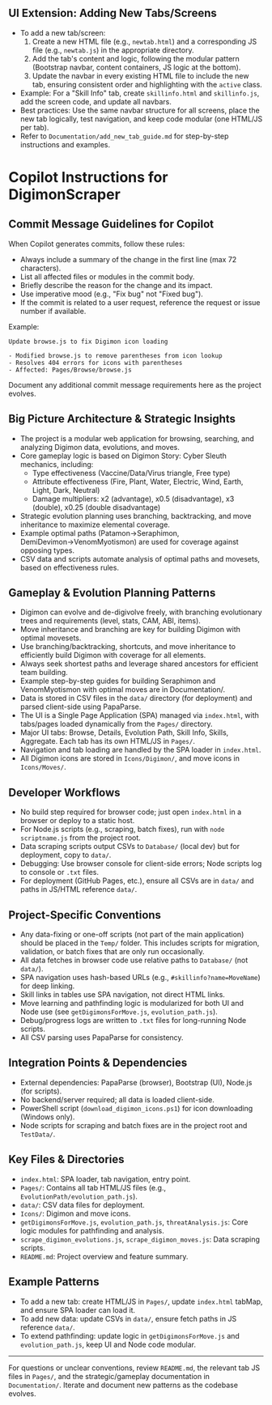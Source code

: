 ## UI Extension: Adding New Tabs/Screens
- To add a new tab/screen:
	1. Create a new HTML file (e.g., `newtab.html`) and a corresponding JS file (e.g., `newtab.js`) in the appropriate directory.
	2. Add the tab's content and logic, following the modular pattern (Bootstrap navbar, content containers, JS logic at the bottom).
	3. Update the navbar in every existing HTML file to include the new tab, ensuring consistent order and highlighting with the `active` class.
- Example: For a "Skill Info" tab, create `skillinfo.html` and `skillinfo.js`, add the screen code, and update all navbars.
- Best practices: Use the same navbar structure for all screens, place the new tab logically, test navigation, and keep code modular (one HTML/JS per tab).
- Refer to `Documentation/add_new_tab_guide.md` for step-by-step instructions and examples.
# Copilot Instructions for DigimonScraper
## Commit Message Guidelines for Copilot

When Copilot generates commits, follow these rules:

- Always include a summary of the change in the first line (max 72 characters).
- List all affected files or modules in the commit body.
- Briefly describe the reason for the change and its impact.
- Use imperative mood (e.g., "Fix bug" not "Fixed bug").
- If the commit is related to a user request, reference the request or issue number if available.

Example:

	Update browse.js to fix Digimon icon loading

	- Modified browse.js to remove parentheses from icon lookup
	- Resolves 404 errors for icons with parentheses
	- Affected: Pages/Browse/browse.js

Document any additional commit message requirements here as the project evolves.

## Big Picture Architecture & Strategic Insights
- The project is a modular web application for browsing, searching, and analyzing Digimon data, evolutions, and moves.
- Core gameplay logic is based on Digimon Story: Cyber Sleuth mechanics, including:
	- Type effectiveness (Vaccine/Data/Virus triangle, Free type)
	- Attribute effectiveness (Fire, Plant, Water, Electric, Wind, Earth, Light, Dark, Neutral)
	- Damage multipliers: x2 (advantage), x0.5 (disadvantage), x3 (double), x0.25 (double disadvantage)
- Strategic evolution planning uses branching, backtracking, and move inheritance to maximize elemental coverage.
- Example optimal paths (Patamon→Seraphimon, DemiDevimon→VenomMyotismon) are used for coverage against opposing types.
- CSV data and scripts automate analysis of optimal paths and movesets, based on effectiveness rules.
## Gameplay & Evolution Planning Patterns
- Digimon can evolve and de-digivolve freely, with branching evolutionary trees and requirements (level, stats, CAM, ABI, items).
- Move inheritance and branching are key for building Digimon with optimal movesets.
- Use branching/backtracking, shortcuts, and move inheritance to efficiently build Digimon with coverage for all elements.
- Always seek shortest paths and leverage shared ancestors for efficient team building.
- Example step-by-step guides for building Seraphimon and VenomMyotismon with optimal moves are in Documentation/.
- Data is stored in CSV files in the `data/` directory (for deployment) and parsed client-side using PapaParse.
- The UI is a Single Page Application (SPA) managed via `index.html`, with tabs/pages loaded dynamically from the `Pages/` directory.
- Major UI tabs: Browse, Details, Evolution Path, Skill Info, Skills, Aggregate. Each tab has its own HTML/JS in `Pages/`.
- Navigation and tab loading are handled by the SPA loader in `index.html`.
- All Digimon icons are stored in `Icons/Digimon/`, and move icons in `Icons/Moves/`.

## Developer Workflows
- No build step required for browser code; just open `index.html` in a browser or deploy to a static host.
- For Node.js scripts (e.g., scraping, batch fixes), run with `node scriptname.js` from the project root.
- Data scraping scripts output CSVs to `Database/` (local dev) but for deployment, copy to `data/`.
- Debugging: Use browser console for client-side errors; Node scripts log to console or `.txt` files.
- For deployment (GitHub Pages, etc.), ensure all CSVs are in `data/` and paths in JS/HTML reference `data/`.

## Project-Specific Conventions
- Any data-fixing or one-off scripts (not part of the main application) should be placed in the `Temp/` folder. This includes scripts for migration, validation, or batch fixes that are only run occasionally.
- All data fetches in browser code use relative paths to `Database/` (not `data/`).
- SPA navigation uses hash-based URLs (e.g., `#skillinfo?name=MoveName`) for deep linking.
- Skill links in tables use SPA navigation, not direct HTML links.
- Move learning and pathfinding logic is modularized for both UI and Node use (see `getDigimonsForMove.js`, `evolution_path.js`).
- Debug/progress logs are written to `.txt` files for long-running Node scripts.
- All CSV parsing uses PapaParse for consistency.

## Integration Points & Dependencies
- External dependencies: PapaParse (browser), Bootstrap (UI), Node.js (for scripts).
- No backend/server required; all data is loaded client-side.
- PowerShell script (`download_digimon_icons.ps1`) for icon downloading (Windows only).
- Node scripts for scraping and batch fixes are in the project root and `TestData/`.

## Key Files & Directories
- `index.html`: SPA loader, tab navigation, entry point.
- `Pages/`: Contains all tab HTML/JS files (e.g., `EvolutionPath/evolution_path.js`).
- `data/`: CSV data files for deployment.
- `Icons/`: Digimon and move icons.
- `getDigimonsForMove.js`, `evolution_path.js`, `threatAnalysis.js`: Core logic modules for pathfinding and analysis.
- `scrape_digimon_evolutions.js`, `scrape_digimon_moves.js`: Data scraping scripts.
- `README.md`: Project overview and feature summary.

## Example Patterns
- To add a new tab: create HTML/JS in `Pages/`, update `index.html` tabMap, and ensure SPA loader can load it.
- To add new data: update CSVs in `data/`, ensure fetch paths in JS reference `data/`.
- To extend pathfinding: update logic in `getDigimonsForMove.js` and `evolution_path.js`, keep UI and Node code modular.

---

For questions or unclear conventions, review `README.md`, the relevant tab JS files in `Pages/`, and the strategic/gameplay documentation in `Documentation/`. Iterate and document new patterns as the codebase evolves.
